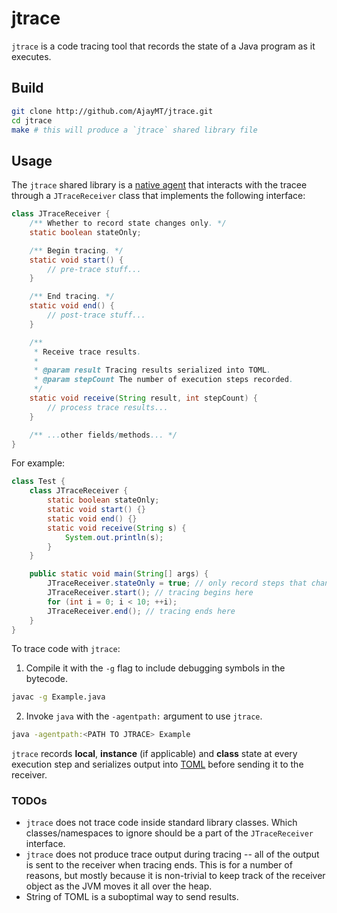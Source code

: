 
# jtrace
`jtrace` is a code tracing tool that records the state of a Java program as it executes.

## Build
```sh
git clone http://github.com/AjayMT/jtrace.git
cd jtrace
make # this will produce a `jtrace` shared library file
```

## Usage
The `jtrace` shared library is a [native agent](https://www.oracle.com/technetwork/articles/javase/index-140680.html) that interacts with the tracee through a `JTraceReceiver` class that implements the following interface:
```java
class JTraceReceiver {
    /** Whether to record state changes only. */
    static boolean stateOnly;

    /** Begin tracing. */
    static void start() {
        // pre-trace stuff...
    }

    /** End tracing. */
    static void end() {
        // post-trace stuff...
    }

    /** 
     * Receive trace results.
     *
     * @param result Tracing results serialized into TOML.
     * @param stepCount The number of execution steps recorded.
     */
    static void receive(String result, int stepCount) {
        // process trace results...
    }

    /** ...other fields/methods... */
}
```

For example:
```java
class Test {
    class JTraceReceiver {
        static boolean stateOnly;
        static void start() {}
        static void end() {}
        static void receive(String s) {
            System.out.println(s);
        }
    }

    public static void main(String[] args) {
        JTraceReceiver.stateOnly = true; // only record steps that change state
        JTraceReceiver.start(); // tracing begins here
        for (int i = 0; i < 10; ++i);
        JTraceReceiver.end(); // tracing ends here
    }
}
```

To trace code with `jtrace`:
1. Compile it with the `-g` flag to include debugging symbols in the bytecode.
```sh
javac -g Example.java
```
2. Invoke `java` with the `-agentpath:` argument to use `jtrace`.
```sh
java -agentpath:<PATH TO JTRACE> Example
```

`jtrace` records **local**, **instance** (if applicable) and **class** state at every execution step and serializes output into [TOML](https://github.com/toml-lang/toml) before sending it to the receiver.

### TODOs
- `jtrace` does not trace code inside standard library classes. Which classes/namespaces to ignore should be a part of the `JTraceReceiver` interface.
- `jtrace` does not produce trace output during tracing -- all of the output is sent to the receiver when tracing ends. This is for a number of reasons, but mostly because it is non-trivial to keep track of the receiver object as the JVM moves it all over the heap.
- String of TOML is a suboptimal way to send results.
